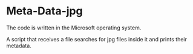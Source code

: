 # Meta-Data-jpg

The code is written in the Microsoft operating system.

A script that receives a file searches for jpg files inside it and prints their metadata.
